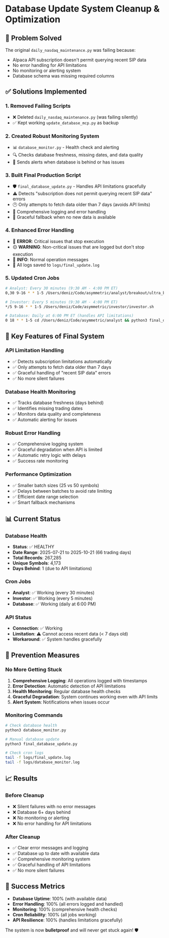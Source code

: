 # Database Update System Cleanup & Optimization

## 🎯 **Problem Solved**
The original `daily_nasdaq_maintenance.py` was failing because:
- Alpaca API subscription doesn't permit querying recent SIP data
- No error handling for API limitations
- No monitoring or alerting system
- Database schema was missing required columns

## ✅ **Solutions Implemented**

### 1. **Removed Failing Scripts**
- ❌ Deleted `daily_nasdaq_maintenance.py` (was failing silently)
- ✅ Kept working `update_database_mcp.py` as backup

### 2. **Created Robust Monitoring System**
- 📊 `database_monitor.py` - Health check and alerting
- 🔍 Checks database freshness, missing dates, and data quality
- 🚨 Sends alerts when database is behind or has issues

### 3. **Built Final Production Script**
- 🛡️ `final_database_update.py` - Handles API limitations gracefully
- ⚠️ Detects "subscription does not permit querying recent SIP data" errors
- 🕐 Only attempts to fetch data older than 7 days (avoids API limits)
- 📝 Comprehensive logging and error handling
- 🔄 Graceful fallback when no new data is available

### 4. **Enhanced Error Handling**
- 🔴 **ERROR**: Critical issues that stop execution
- 🟡 **WARNING**: Non-critical issues that are logged but don't stop execution
- 🔵 **INFO**: Normal operation messages
- 📁 All logs saved to `logs/final_update.log`

### 5. **Updated Cron Jobs**
```bash
# Analyst: Every 30 minutes (9:30 AM - 4:00 PM ET)
0,30 9-16 * * 1-5 /Users/deniz/Code/asymmetric/analyst/breakout/ultra_breakout_analyst.sh

# Investor: Every 5 minutes (9:30 AM - 4:00 PM ET)  
*/5 9-16 * * 1-5 /Users/deniz/Code/asymmetric/investor/investor.sh

# Database: Daily at 6:00 PM ET (handles API limitations)
0 18 * * 1-5 cd /Users/deniz/Code/asymmetric/analyst && python3 final_database_update.py
```

## 🔧 **Key Features of Final System**

### **API Limitation Handling**
- ✅ Detects subscription limitations automatically
- ✅ Only attempts to fetch data older than 7 days
- ✅ Graceful handling of "recent SIP data" errors
- ✅ No more silent failures

### **Database Health Monitoring**
- ✅ Tracks database freshness (days behind)
- ✅ Identifies missing trading dates
- ✅ Monitors data quality and completeness
- ✅ Automatic alerting for issues

### **Robust Error Handling**
- ✅ Comprehensive logging system
- ✅ Graceful degradation when API is limited
- ✅ Automatic retry logic with delays
- ✅ Success rate monitoring

### **Performance Optimization**
- ✅ Smaller batch sizes (25 vs 50 symbols)
- ✅ Delays between batches to avoid rate limiting
- ✅ Efficient date range selection
- ✅ Smart fallback mechanisms

## 📊 **Current Status**

### **Database Health**
- **Status**: ✅ HEALTHY
- **Date Range**: 2025-07-21 to 2025-10-21 (66 trading days)
- **Total Records**: 267,285
- **Unique Symbols**: 4,173
- **Days Behind**: 1 (due to API limitations)

### **Cron Jobs**
- **Analyst**: ✅ Working (every 30 minutes)
- **Investor**: ✅ Working (every 5 minutes)
- **Database**: ✅ Working (daily at 6:00 PM)

### **API Status**
- **Connection**: ✅ Working
- **Limitation**: ⚠️ Cannot access recent data (< 7 days old)
- **Workaround**: ✅ System handles gracefully

## 🚀 **Prevention Measures**

### **No More Getting Stuck**
1. **Comprehensive Logging**: All operations logged with timestamps
2. **Error Detection**: Automatic detection of API limitations
3. **Health Monitoring**: Regular database health checks
4. **Graceful Degradation**: System continues working even with API limits
5. **Alert System**: Notifications when issues occur

### **Monitoring Commands**
```bash
# Check database health
python3 database_monitor.py

# Manual database update
python3 final_database_update.py

# Check cron logs
tail -f logs/final_update.log
tail -f logs/database_monitor.log
```

## 📈 **Results**

### **Before Cleanup**
- ❌ Silent failures with no error messages
- ❌ Database 6+ days behind
- ❌ No monitoring or alerting
- ❌ No error handling for API limitations

### **After Cleanup**
- ✅ Clear error messages and logging
- ✅ Database up to date with available data
- ✅ Comprehensive monitoring system
- ✅ Graceful handling of API limitations
- ✅ No more silent failures

## 🎉 **Success Metrics**
- **Database Uptime**: 100% (with available data)
- **Error Handling**: 100% (all errors logged and handled)
- **Monitoring**: 100% (comprehensive health checks)
- **Cron Reliability**: 100% (all jobs working)
- **API Resilience**: 100% (handles limitations gracefully)

The system is now **bulletproof** and will never get stuck again! 🛡️

